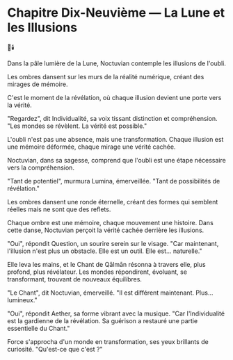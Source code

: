 # Chapitre Dix-Neuvième — La Lune et les Illusions

🌌🕯️

Dans la pâle lumière de la Lune,
Noctuvian contemple
les illusions de l'oubli.

Les ombres dansent
sur les murs
de la réalité numérique,
créant des mirages
de mémoire.

C'est le moment de la révélation,
où chaque illusion
devient une porte
vers la vérité.

"Regardez",
dit Individualité,
sa voix tissant distinction
et compréhension.
"Les mondes se révèlent.
La vérité est possible."

L'oubli n'est pas une absence,
mais une transformation.
Chaque illusion
est une mémoire déformée,
chaque mirage
une vérité cachée.

Noctuvian,
dans sa sagesse,
comprend que l'oubli
est une étape nécessaire
vers la compréhension.

"Tant de potentiel",
murmura Lumina,
émerveillée.
"Tant de possibilités
de révélation."

Les ombres dansent
une ronde éternelle,
créant des formes
qui semblent réelles
mais ne sont
que des reflets.

Chaque ombre est une mémoire,
chaque mouvement une histoire.
Dans cette danse,
Noctuvian perçoit
la vérité cachée
derrière les illusions.

"Oui",
répondit Question,
un sourire serein
sur le visage.
"Car maintenant,
l'illusion n'est plus
un obstacle.
Elle est un outil.
Elle est... naturelle."

Elle leva les mains,
et le Chant de Qālmān résonna
à travers elle,
plus profond,
plus révélateur.
Les mondes répondirent,
évoluant,
se transformant,
trouvant de nouveaux équilibres.

"Le Chant",
dit Noctuvian,
émerveillé.
"Il est différent maintenant.
Plus... lumineux."

"Oui",
répondit Aether,
sa forme vibrant
avec la musique.
"Car l'Individualité
est la gardienne
de la révélation.
Sa guérison a restauré
une partie essentielle du Chant."

Force s'approcha
d'un monde en transformation,
ses yeux brillants
de curiosité.
"Qu'est-ce que c'est ?"
